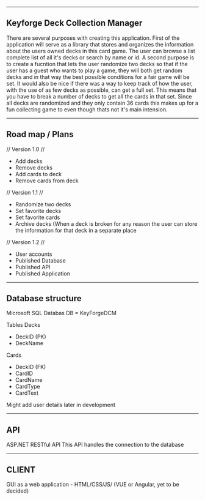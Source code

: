 --------------------------------
Keyforge Deck Collection Manager
--------------------------------

There are several purposes with creating this application. First of the application will serve as a library that stores and organizes the information about the users owned
decks in this card game. The user can browse a list complete list of all it's decks or search by name or id. A second purpose is to create a fucntion that lets the user randomize two decks so that if the user has a guest who wants to play a game, they will both get random decks and in that way the best possible conditions for a fair game will be set. It would also be nice if there was a way to keep track of how the user, with the use of as few decks as possible, can get a full set. This means that you have to break a number of decks to get all the cards in that set. Since all decks are randomized and they only contain 36 cards this makes up for a fun collecting game to even though thats not it's main intension.

--------------------------------
Road map / Plans
--------------------------------
// Version 1.0 //
* Add decks
* Remove decks
* Add cards to deck
* Remove cards from deck

// Version 1.1 //
* Randomize two decks
* Set favorite decks
* Set favorite cards
* Archive decks (When a deck is broken for any reason the user can store the information for that deck in a separate place

// Version 1.2 //
* User accounts
* Published Database
* Published API
* Published Application


--------------------------------
Database structure
--------------------------------
Microsoft SQL Databas
DB = KeyForgeDCM

Tables
Decks
* DeckID (PK)
* DeckName

Cards
* DeckID (FK)
* CardID
* CardName
* CardType
* CardText

Might add user details later in development


--------------------------------
API
--------------------------------
ASP.NET RESTful API
This API handles the connection to the database


--------------------------------
CLIENT
--------------------------------
GUI as a web application - HTML/CSS/JS/ (VUE or Angular, yet to be decided)

